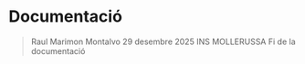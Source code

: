 # Documentació
 > Raul Marimon Montalvo
 > 29 desembre 2025
 > INS MOLLERUSSA
 Fi de la documentació


